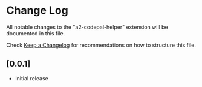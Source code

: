 # Change Log

All notable changes to the "a2-codepal-helper" extension will be documented in this file.

Check [Keep a Changelog](http://keepachangelog.com/) for recommendations on how to structure this file.

## [0.0.1]

- Initial release
